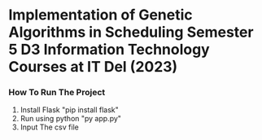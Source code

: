 # Implementation of Genetic Algorithms in Scheduling Semester 5 D3 Information Technology Courses at IT Del (2023)

<h3>How To Run The Project</h3>

1. Install Flask
   "pip install flask"
2. Run using python
   "py app.py"
3. Input The csv file 
